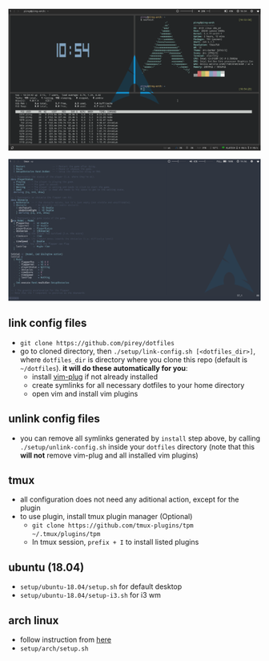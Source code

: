 ![](https://raw.githubusercontent.com/pirey/dotfiles/master/scrot/scrot.png)

![](https://raw.githubusercontent.com/pirey/dotfiles/master/scrot/scrot-blended.png)

## link config files
+ `git clone https://github.com/pirey/dotfiles`
+ go to cloned directory, then `./setup/link-config.sh [<dotfiles_dir>]`, where `dotfiles_dir` is directory where you clone this repo (default is `~/dotfiles`). **it will do these automatically for you**:
    - install [vim-plug](https://github.com/junegunn/vim-plug) if not already installed
    - create symlinks for all necessary dotfiles to your home directory
    - open vim and install vim plugins

## unlink config files
+ you can remove all symlinks generated by `install` step above, by calling `./setup/unlink-config.sh` inside your `dotfiles` directory (note that this **will not** remove vim-plug and all installed vim plugins)

## tmux
+ all configuration does not need any aditional action, except for the plugin
+ to use plugin, install tmux plugin manager (Optional)
    - `git clone https://github.com/tmux-plugins/tpm ~/.tmux/plugins/tpm`
    - In tmux session, `prefix + I` to install listed plugins


## ubuntu (18.04)

+ `setup/ubuntu-18.04/setup.sh` for default desktop
+ `setup/ubuntu-18.04/setup-i3.sh` for i3 wm

## arch linux

+ follow instruction from [here](https://gist.github.com/pirey/847c7a212db91d1337a35673d610f8ea)
+ `setup/arch/setup.sh`
